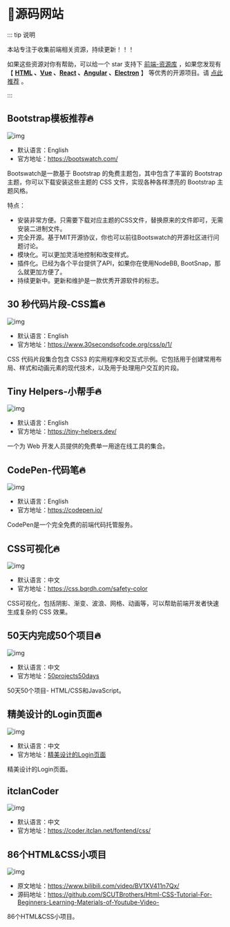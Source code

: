 # 🍁源码网站

::: tip 说明

本站专注于收集前端相关资源，持续更新！！！

如果这些资源对你有帮助，可以给一个 star 支持下 [前端-资源库](https://github.com/huangpw/document-frontend-vitepress) ，如果您发现有 【 **[HTML](/html) 、[Vue](/vue) 、[React](/react) 、[Angular](/angular) 、[Electron](/electron)** 】 等优秀的开源项目。请 [点此推荐](https://github.com/huangpw/document-frontend-vitepress/issues/new) 。

:::

## Bootstrap模板推荐🔥

![img](/images/html/website/bootswatch.png)

- 默认语言：English
- 官方地址：https://bootswatch.com/

Bootswatch是一款基于 Bootstrap 的免费主题包，其中包含了丰富的 Bootstrap 主题，你可以下载安装这些主题的 CSS 文件，实现各种各样漂亮的 Bootstrap 主题风格。

特点：

- 安装非常方便。只需要下载对应主题的CSS文件，替换原来的文件即可，无需安装二进制文件。
- 完全开源。基于MIT开源协议，你也可以前往Bootswatch的开源社区进行问题讨论。
- 模块化。可以更加灵活地控制和改变样式。
- 插件化。已经为各个平台提供了API，如果你在使用NodeBB, BootSnap，那么就更加方便了。
- 持续更新中。更新和维护是一款优秀开源软件的标志。





## 30 秒代码片段-CSS篇🔥

![img](/images/html/website/10001.png)

- 默认语言：English
- 官方地址：https://www.30secondsofcode.org/css/p/1/

CSS 代码片段集合包含 CSS3 的实用程序和交互式示例。它包括用于创建常用布局、样式和动画元素的现代技术，以及用于处理用户交互的片段。



## Tiny Helpers-小帮手🔥

![img](/images/html/website/10002.png)

- 默认语言：English
- 官方地址：https://tiny-helpers.dev/

一个为 Web 开发人员提供的免费单一用途在线工具的集合。



## CodePen-代码笔🔥

![img](/images/html/website/10003.gif)

- 默认语言：English
- 官方地址：https://codepen.io/

CodePen是一个完全免费的前端代码托管服务。



## CSS可视化🔥

![img](/images/html/website/10004.png)

- 默认语言：中文
- 官方地址：https://css.bqrdh.com/safety-color

CSS可视化，包括阴影、渐变、波浪、网格、动画等，可以帮助前端开发者快速生成复杂的 CSS 效果。



## 50天内完成50个项目🔥

![img](/images/html/website/10005.jpg)

- 默认语言：中文
- 官方地址：[50projects50days](https://github.com/bradtraversy/50projects50days)

50天50个项目- HTML/CSS和JavaScript。



## 精美设计的Login页面🔥

![img](/images/html/website/10006.jpg)

- 默认语言：中文
- 官方地址：[精美设计的Login页面](https://space.bilibili.com/270654037/channel/collectiondetail?sid=1071190)

精美设计的Login页面。



## itclanCoder

![img](/images/html/website/10007.png)

- 默认语言：中文
- 官方地址：https://coder.itclan.net/fontend/css/



## 86个HTML&CSS小项目

![img](/images/html/website/10008.png)

- 原文地址：https://www.bilibili.com/video/BV1XV411n7Qx/
- 源码地址：https://github.com/SCUTBrothers/Html-CSS-Tutorial-For-Beginners-Learning-Materials-of-Youtube-Video-

86个HTML&CSS小项目。

